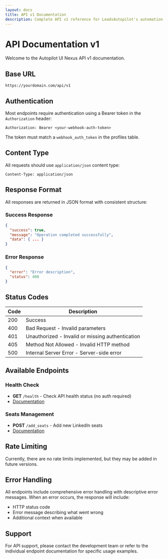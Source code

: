 ```yaml
---
layout: docs
title: API v1 Documentation
description: Complete API v1 reference for LeadsAutopilot's automation features
---
```


# API Documentation v1

Welcome to the Autopilot UI Nexus API v1 documentation.

## Base URL

```
https://yourdomain.com/api/v1
```

## Authentication

Most endpoints require authentication using a Bearer token in the `Authorization` header:

```
Authorization: Bearer <your-webhook-auth-token>
```

The token must match a `webhook_auth_token` in the profiles table.

## Content Type

All requests should use `application/json` content type:

```
Content-Type: application/json
```

## Response Format

All responses are returned in JSON format with consistent structure:

### Success Response
```json
{
  "success": true,
  "message": "Operation completed successfully",
  "data": { ... }
}
```

### Error Response
```json
{
  "error": "Error description",
  "status": 400
}
```

## Status Codes

| Code | Description |
|------|-------------|
| 200  | Success |
| 400  | Bad Request - Invalid parameters |
| 401  | Unauthorized - Invalid or missing authentication |
| 405  | Method Not Allowed - Invalid HTTP method |
| 500  | Internal Server Error - Server-side error |

## Available Endpoints

### Health Check
- **GET** `/health` - Check API health status (no auth required)
- [Documentation](./health.md)

### Seats Management
- **POST** `/add_seats` - Add new LinkedIn seats
- [Documentation](./add_seats.md)

## Rate Limiting

Currently, there are no rate limits implemented, but they may be added in future versions.

## Error Handling

All endpoints include comprehensive error handling with descriptive error messages. When an error occurs, the response will include:

- HTTP status code
- Error message describing what went wrong
- Additional context when available

## Support

For API support, please contact the development team or refer to the individual endpoint documentation for specific usage examples. 
